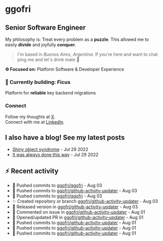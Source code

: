 # ggofri

## Senior Software Engineer

My philosophy is: Treat every problem as a **puzzle**. This allowed me to easily **divide** and joyfully **conquer**.

> I'm based in _Buenos Aires, Argentina_. If you're here and want to chat ping me and let's drink mate 🧉

**⚙️ Focused on:** Platform Software & Developer Experience

### 🧱 Currently building: Ficus

Platform for **reliable** key backend migrations

### Connect

Follow my thoughts at [X](https://x.com/ggofri).  
Connect with me at [LinkedIn](https://linkedin.com/in/ggofri).

## I also have a blog! See my latest posts
<!--START_SECTION:blog_posts-->
- [Shiny object syndrome](https://ggofri.vercel.app/blog/shiny-object) - Jul 29 2022
- [It was always done this way](https://ggofri.vercel.app/blog/always-done-this-way) - Jul 29 2022
<!--END_SECTION:blog_posts-->

## :zap: Recent activity
<!--START_SECTION:activity-->
- 🚀 Pushed commits to [ggofri/ggofri](https://github.com/ggofri/ggofri) - Aug 03
- 🚀 Pushed commits to [ggofri/github-activity-updater](https://github.com/ggofri/github-activity-updater) - Aug 03
- 🚀 Pushed commits to [ggofri/ggofri](https://github.com/ggofri/ggofri) - Aug 03
- ✨ Created repository or branch [ggofri/github-activity-updater](https://github.com/ggofri/github-activity-updater) - Aug 03
- 🎉 Released version in [ggofri/github-activity-updater](https://github.com/ggofri/github-activity-updater) - Aug 03
- 💬 Commented on issue in [ggofri/github-activity-updater](https://github.com/ggofri/github-activity-updater) - Aug 01
- 🔄 Opened/updated PR in [ggofri/github-activity-updater](https://github.com/ggofri/github-activity-updater) - Aug 01
- 🚀 Pushed commits to [ggofri/github-activity-updater](https://github.com/ggofri/github-activity-updater) - Aug 01
- 🚀 Pushed commits to [ggofri/github-activity-updater](https://github.com/ggofri/github-activity-updater) - Aug 01
- 🚀 Pushed commits to [ggofri/github-activity-updater](https://github.com/ggofri/github-activity-updater) - Aug 01
<!--END_SECTION:activity-->
